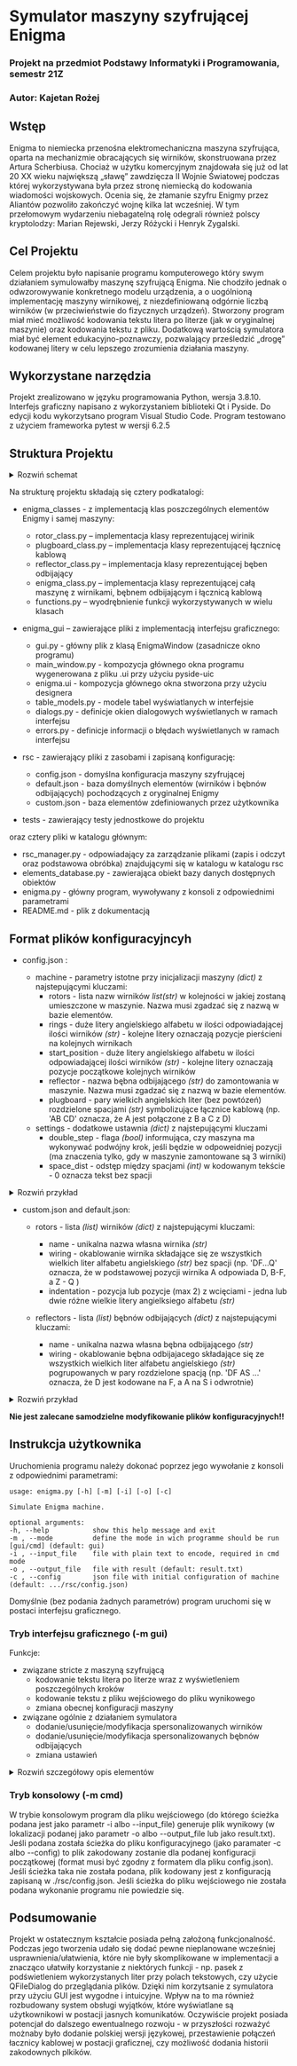 # Symulator maszyny szyfrującej Enigma
### Projekt na przedmiot Podstawy Informatyki i Programowania, semestr 21Z
### Autor: Kajetan Rożej
## Wstęp
Enigma to niemiecka przenośna elektromechaniczna maszyna szyfrująca, oparta na mechanizmie obracających się wirników, skonstruowana przez Artura Scherbiusa. Chociaż w użytku komercyjnym znajdowała się już od lat 20 XX wieku największą „sławę” zawdzięcza II Wojnie Światowej podczas której wykorzystywana była przez stronę niemiecką do kodowania wiadomości wojskowych. Ocenia się, że złamanie szyfru Enigmy przez Aliantów pozwoliło zakończyć wojnę kilka lat wcześniej. W tym przełomowym wydarzeniu niebagatelną rolę odegrali również polscy kryptolodzy: Marian Rejewski, Jerzy Różycki i Henryk Zygalski.

## Cel Projektu
Celem projektu było napisanie programu komputerowego który swym działaniem symulowałby maszynę szyfrującą Enigma. Nie chodziło jednak o odwzorowywanie konkretnego modelu urządzenia, a o uogólnioną implementację maszyny wirnikowej, z niezdefiniowaną odgórnie liczbą wirników (w przeciwieństwie do fizycznych urządzeń). Stworzony program miał mieć możliwość kodowania tekstu litera po literze (jak w oryginalnej maszynie) oraz kodowania tekstu z pliku. Dodatkową wartością symulatora miał być element edukacyjno-poznawczy, pozwalający prześledzić „drogę” kodowanej litery w celu lepszego zrozumienia działania maszyny.

## Wykorzystane narzędzia
Projekt zrealizowano w języku programowania Python, wersja 3.8.10. Interfejs graficzny napisano z wykorzystaniem biblioteki Qt i Pyside. Do edycji kodu wykorzytsano program Visual Studio Code. Program testowano z użyciem frameworka pytest w wersji 6.2.5

## Struktura Projektu

<details><summary>Rozwiń schemat</summary>

	.
    |_ enigma_classes
	|	|_ rotor_class.py
	|	|_ plugboard_class.py
	|	|_ reflector_class.py
	|	|_ enigma_class.py
	|	|_ functions.py
	|
    |_ enigma_gui
    |	|_ gui.py
    |	|_ main_window.py
    |	|_ enigma.ui
    |	|_ table_models.py
    |	|_ dialogs.py
    |       |_ errors.py
    |
    |_    rsc
    |	|_ config.json
    |	|_ default.json
    |	|_ custom. json
    |
    |_   tests
    |	|_ test_rotor_class.py
    |	|_ test_plugboard_class.py
    |	|_ test_reflector_class.py
    |	|_ test_enigma_class.py
    |	|_ test_functions.py
    |	|_ test_rsc_manager.py
    |	|_ test_elements_database.py
    |
    |_ rsc_manager.py
    |_ elements_database.py
    |_ enigma.py
    |_ README.md

</details>

Na strukturę projektu składają się cztery podkatalogi:

 - enigma_classes - z implementacją klas poszczególnych elementów Enigmy i samej maszyny:
	 -  rotor_class.py – implementacja klasy reprezentującej wirinik
	 - plugboard_class.py – implementacja klasy reprezentującej łącznicę kablową
	 - reflector_class.py – implementacja klasy reprezentującej bęben odbijający
	 -  enigma_class.py – implementacja klasy reprezentującej całą maszynę z wirnikami, bębnem odbijającym i łącznicą kablową
	 - functions.py – wyodrębnienie funkcji wykorzystywanych w wielu klasach

 -  enigma_gui – zawierające pliki z implementacją interfejsu graficznego:
	 - gui.py - główny plik z klasą EnigmaWindow (zasadnicze okno programu)
	 - main_window.py - kompozycja głównego okna programu wygenerowana z pliku .ui przy użyciu pyside-uic
	 - enigma.ui - kompozycja głównego okna stworzona przy użyciu designera
	 - table_models.py - modele tabel wyświatlanych w interfejsie
	 - dialogs.py - definicje okien dialogowych wyświetlanych w ramach interfejsu
     - errors.py - definicje informacji o błędach wyświetlanych w ramach interfejsu

- rsc - zawierający pliki z zasobami i zapisaną konfigurację:
     - config.json - domyślna konfiguracja maszyny szyfrującej
     - default.json - baza domyślnych elementów (wirników i bębnów odbijających) pochodzących z oryginalnej Enigmy
     - custom.json - baza elementów zdefiniowanych przez użytkownika

- tests - zawierający testy jednostkowe do projektu

oraz cztery pliki w katalogu głównym:

- rsc_manager.py - odpowiadający za zarządzanie plikami (zapis i odczyt oraz podstawowa obróbka) znajdującymi się w katalogu w katalogu rsc
- elements_database.py - zawierająca obiekt bazy danych dostępnych obiektów
- enigma.py - główny program, wywoływany z konsoli z odpowiednimi parametrami
- README.md - plik z dokumentacją


## Format plików konfiguracyjncyh

- config.json :

    - machine - parametry istotne przy inicjalizacji maszyny _(dict)_ z najstepującymi kluczami:
        - rotors - lista nazw wirników _list(str)_ w kolejności w jakiej zostaną umieszczone w maszynie. Nazwa musi zgadzać się z nazwą w bazie elementów.
        - rings - duże litery angielskiego alfabetu w ilości odpowiadającej ilości wirników _(str)_ - kolejne litery oznaczają pozycje pierścieni na  kolejnych wirnikach
        - start_position - duże litery angielskiego alfabetu w ilości odpowiadającej ilości wirników _(str)_ - kolejne litery oznaczają pozycje początkowe kolejnych wirników
        - reflector - nazwa bębna odbijającego _(str)_ do zamontowania w maszynie. Nazwa musi zgadzać się z nazwą w bazie elementów.
        - plugboard - pary wielkich angielskich liter (bez powtózeń) rozdzielone spacjami _(str)_ symbolizujące łącznice kablową (np. 'AB CD' oznacza, że A jest połączone z B a C z D)
    - settings - dodatkowe ustawnia _(dict)_ z najstepującymi kluczami
        - double_step - flaga _(bool)_ informująca, czy maszyna ma wykonywać podwójny krok, jeśli będzie w odpoweidniej pozycji (ma znaczenia tylko, gdy w maszynie zamontowane są 3 wirniki)
        - space_dist - odstęp między spacjami _(int)_ w kodowanym tekście - 0 oznacza tekst bez spacji

<details><summary>Rozwiń przykład</summary>

```
    {
        "machine": {
            "rotors": [
            ],
            "rings": "QAA",
            "start_positions": "TAA",
            "reflector": "reflectorUKWC",
            "plugboard": "AS DF RY"
        },
        "settings": {
            "double_step": true
            "space_dist": 5
        }
    }
```
</details>

- custom.json and default.json:
    - rotors - lista _(list)_ wirników _(dict)_ z najstepującymi kluczami:
        - name - unikalna nazwa własna wirnika _(str)_
        - wiring - okablowanie wirnika składające się ze wszystkich wielkich liter alfabetu angielskiego _(str)_ bez spacji (np. 'DF...Q' oznacza, że w podstawowej pozycji wirnika A odpowiada D, B-F, a Z - Q )
        - indentation - pozycja lub pozycje (max 2) z wcięciami - jedna lub dwie różne wielkie litery angielksiego alfabetu _(str)_

    - reflectors - lista _(list)_ bębnów odbijających _(dict)_ z najstepującymi kluczami:
        - name - unikalna nazwa własna bębna odbijającego _(str)_
        - wiring - okablowanie bębna odbijajacego składające się ze wszystkich wielkich liter alfabetu angielskiego _(str)_  pogrupowanych w pary rozdzielone spacją (np. 'DF AS ...' oznacza, że D jest kodowane na F, a A na S i odwrotnie)

<details><summary>Rozwiń przykład</summary>

 ```
{
        "rotors": [

            {
                "name": "ROTOR1",
                "wiring": "ABCDEFGHIJKLMNOPQRSTUVWXYZ",
                "indentations": "AF"
            },

            {
                "name": "ROTOE1",
                "wiring": "BCDEFGHIJKLMNOPQRSTUVWXYZA",
                "indentations": "T"
            }
        ],
        "reflectors": [

            {
                "name": "reflectorUKWB",
                "wiring": "AY BR CU DH EQ FS GL IP JX KN MO TZ VW"
            }
        ]
    }
```
</details>

**Nie jest zalecane samodzielne modyfikowanie plików konfiguracyjnych!!**

## Instrukcja użytkownika
Uruchomienia programu należy dokonać poprzez jego wywołanie z konsoli z odpowiednimi parametrami:

    usage: enigma.py [-h] [-m] [-i] [-o] [-c]

    Simulate Enigma machine.

    optional arguments:
    -h, --help           show this help message and exit
    -m , --mode          define the mode in wich programme should be run [gui/cmd] (default: gui)
    -i , --input_file    file with plain text to encode, required in cmd mode
    -o , --output_file   file with result (default: result.txt)
    -c , --config        json file with initial configuration of machine (default: .../rsc/config.json)

Domyślnie (bez podania żadnych parametrów) program uruchomi się w postaci interfejsu graficznego.

### Tryb interfejsu graficznego (-m gui)
Funkcje:
- związane stricte z maszyną szyfrującą
    - kodowanie tekstu litera po literze wraz z wyświetleniem poszczególnych kroków
    - kodowanie tekstu z pliku wejściowego do pliku wynikowego
    - zmiana obecnej konfiguracji maszyny
- związane ogólnie z działaniem symulatora
    - dodanie/usunięcie/modyfikacja spersonalizowanych wirników
    - dodanie/usunięcie/modyfikacja spersonalizowanych bębnów odbijających
    - zmiana ustawień


<details><summary>Rozwiń szczegółowy opis elementów</summary>

#### Kodowanie litera po literze
- _Letter to encrypt_ - JEDNA duża litera alfabetu angielskiego do zakodowania
- _Encrypt_ - koduje literę podaną w polu _Letter to encrypt_

#### Kodowanie z pliku
- _Browse (input file)_ - otwiera okno do wyboru pliku do zakodowania
- _Browse (output file)_ - otwiera okno do wyboru pliku wynikowego
- _Encrypt_ - koduje tekst z pliku wejściowego do pliku wynikowego w obecnej konfiguracji

#### Zmiana obecnej konfiguracji
 - Przycisk _+_ - otwiera okno dodania wirnika do maszyny (z bazy elementów). Po dodaniu rotor zostaje dodany na koniec listy wirnika
 - _Load configuration from file_ - otwiera okno do wyboru pliku z konfiguracją. Format musi być zgodny z formatem pliku config.json
 - _Restore default configuration_ - przywraca domyślną konfigurację z pliku config.json UWAGA! - przywraca również domyślne ustawienia w settings
 - _Reflector_ - możliwość wyboru bębna odbijającego maszyny (z bazy elementów)
 - Plugboard _Set_ - ustawia podaną w polu tekstowym łącznicę kablową (jeśli format jest poprawny)
 - _Save as default_ - zapisuaje obecną konfigurację jako domyślną (do pliku config.json)
 - _Export_ - otwiera okno do wyboru pliku, do którgo obecne ustawienia mają zostać wyeksportowane

Bieżąca konfiguracja jest zmieniana na bieżąco i nie ma potrzeby jej zapisywać przed przełączeniem karty
Domyślna konfoguracja jest zmieniana tylko po kliknięciu w przycisk _Save as default_

 Dostepne po wybraniu wirnika z listy:
 - Przycisk _-_ - usuwa wybrany wirnik z listy
 - Przycisk /\\ - przesuwa wybrany wirnik o jedną pozycję w górę listy (jeśli wirnik jest na pierwszej pozycji - nic się nie dzieje)
 - Przycisk \\/ - przesuwa wybrany wirnik o jedną pozycję w dół listy (jeśli wirnik jest na ostatniej pozycji - nic się nie dzieje)
 - _Position_ - możliwość ustawienia pozcyji wirnika
 - _Ring_ -  możliwość ustawienia pierścienia wirnika

#### Dodanie/usunięcie/modyfikacja spersonalizowanych wirników
- Przycisk _+_ -
    - _Name_ -  nazwa nowego wirnika - nie może być pusta i musi być unikatowa
    - _Wiring_ - okabblowanie nowego wirnika - wszytskie wielkie litery angielskiego alfabetu bez spacji np. 'ABCDEFGHIJKLMNOPQRSTUVWXYZ'
    - _Indentation(s)_ - wcięcie nowego wirnika - jedna lub dwie wielkie litery angielskiego alfabaetu bez spacji np. 'AF'
    - _Cancel_ - anuluje dodawanie wirnika
    - _Add_ - dodaje wirnik jeśli wszytskie pola spełniają wymagania
- _Add from file_ - otwiera okno dialogowe do wyboru pliku z bazą danych do załadowania (musi być w formacie takim jak custom.json). UWAGA: Ładuje zarówno wirniki jak i bębny, więc w żadnej z baz nie może być konfliktu

Po wybraniu wirnika:
- Przycisk _-_ - usuwa wirnik z bazy jeśli aktualnie nie jest w użyciu (nie jest w bieżącej ani domyślnej konfiguracji)
- _Name_ -  nowa nazwa wirnika - nie może być pusta i musi być unikatowa
- _Wiring_ - nowe okabblowanie wirnika - wszytskie wielkie litery angielskiego alfabetu bez spacji np. 'ABCDEFGHIJKLMNOPQRSTUVWXYZ'
- _Indentation(s)_ - nowe wcięcie wirnika - jedna lub dwie wielkie litery angielskiego alfabaetu bez spacji np. 'AF'
- _Modify_ - modyfikuje wirnik zgodnie z powyższymi polami jeśli wszytskie pola spełniają wymagania

#### Dodanie/usunięcie/modyfikacja spersonalizowanych bębnów odbijających
- Przycisk _+_ -
    - _Name_ - nazwa nowego bębna - nie może być pusta i musi być unikatowa
    - _Wiring_ - okablowanie bebna - wsyztskie wielkie litery angielskiego alfabaetu pogrupowane w pary rozdzielone spacją np. 'AB CD EF GH IJ KL MN OP QR ST UV WX YZ'
    - _Cancel_ - anuluje dodwanie bębna
    - _Add_ - dodaje bęben jeśli wszytskie pola spełniają wymagania
- _Add from file_ - otwiera okno dialogowe do wyboru pliku z bazą danych do załadowania (musi być w formacie takim jak custom.json) UWAGA: Ładuje zarówno wirniki jak i bębny, więc w żadnej z baz nie może być konfliktu

Po wybraniu bębna:
- Przycisk _-_ - usuwa bęben z bazy jeśli aktualnie nie jest w użyciu (nie jest w bieżącej ani domyślnej konfiguracji)
- _Name_ - nowa nazwa istniejącego bębna - nie może być pusta i musi być unikatowa
- _Wiring_ - okablowanie bebna - wsyztskie wielkie litery angielskiego alfabaetu pogrupowane w pary rozdzielone spacją np. 'AB CD EF GH IJ KL MN OP QR ST UV WX YZ'
- _Modify_ - modyfikuje bęben zgodnie z powyższymi polami jeśli wszytskie pola spełniają wymagania

#### Ustawienia
- _Double step_ - zmienia aktywność podwójnego kroku - dostępne tylko przy 3 wirnikach w maszynie
- _Space after ... signs_ - ustala liczbę liter pomiędzy spacjami (jeśli 0 to tekst jest generowany bez spacji). Jeśli nowa wartość jest większa niż ilość już zakodowanych liter spacja jest dodawana przy pierwszym kodowaniu
- _Save as default_ - zapisuje bieżące ustawienia jako domyślne

Bieżące ustawienia są zmieniane na bieżąco i nie ma potrzeby ich zapisywać przed przełączeniem karty
domyślne ustawienia są zmieniane tylko po kliknięciu w przycisk _Save as default_

Każdej z funkcji odpowiada jedno okno programu, do którego przenieść się można dzięki rozwijanemu górnemu menu

</details>

### Tryb konsolowy (-m cmd)
W trybie konsolowym program dla pliku wejściowego (do którego ścieżka podana jest jako parametr -i albo --input_file) generuje plik wynikowy (w lokalizacji podanej jako parametr -o albo --output_file lub jako result.txt). Jeśli podana została ścieżka do pliku konfiguracyjnego (jako paramater -c albo --config) to plik zakodowany zostanie dla podanej konfiguracji początkowej (format musi być zgodny z formatem dla pliku config.json). Jeśli ścieżka taka nie została podana, plik kodowany jest z konfiguracją zapisaną w ./rsc/config.json. Jeśli ścieżka do pliku wejściowego nie została podana wykonanie programu nie powiedzie się.

## Podsumowanie
Projekt w ostatecznym kształcie posiada pełną założoną funkcjonalność. Podczas jego tworzenia udało się dodać pewne nieplanowane wcześniej usprawnienia/ułatwienia, które nie były skomplikowane w implementacji a znacząco ułatwiły korzystanie z niektórych funkcji - np. pasek z podświetleniem wykorzystanych liter przy polach tekstowych, czy użycie QFileDialog do przeglądania plików. Dzięki nim korzytsanie z symulatora przy użyciu GUI jest wygodne i intuicyjne. Wpływ na to ma również rozbudowany system obsługi wyjątków, które wyświatlane są użytkownikowi w postacji jasnych komunikatów. Oczywiście projekt posiada potencjał do dalszego ewentualnego rozwoju - w przyszłości rozważyć możnaby było dodanie polskiej wersji językowej, przestawienie połączeń łacznicy kablowej w postacji graficznej, czy możliwość dodania historii zakodownych plkików.



